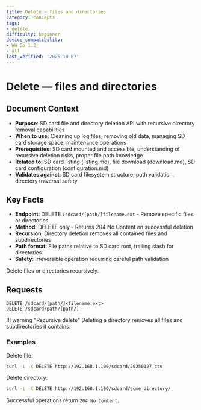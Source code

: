 ```yaml
---
title: Delete — files and directories
category: concepts
tags:
- delete
difficulty: beginner
device_compatibility:
- WW_Go_1.2
- all
last_verified: '2025-10-07'
---
```


# Delete — files and directories

## Document Context

- **Purpose**: SD card file and directory deletion API with recursive directory removal capabilities
- **When to use**: Cleaning up log files, removing old data, managing SD card storage space, maintenance operations
- **Prerequisites**: SD card mounted and accessible, understanding of recursive deletion risks, proper file path knowledge
- **Related to**: SD card listing (listing.md), file download (download.md), SD card configuration (configuration.md)
- **Validates against**: SD card filesystem structure, path validation, directory traversal safety

## Key Facts

- **Endpoint**: DELETE `/sdcard/[path/]filename.ext` - Remove specific files or directories
- **Method**: DELETE only - Returns 204 No Content on successful deletion
- **Recursion**: Directory deletion removes all contained files and subdirectories
- **Path format**: File paths relative to SD card root, trailing slash for directories
- **Safety**: Irreversible operation requiring careful path validation

Delete files or directories recursively.

## Requests

```http
DELETE /sdcard/[path/]<filename.ext>
DELETE /sdcard/path/[path/]
```

!!! warning "Recursive delete"
    Deleting a directory removes all files and subdirectories it contains.

### Examples

Delete file:

```bash
curl -i -X DELETE http://192.168.1.100/sdcard/20250127.csv
```

Delete directory:

```bash
curl -i -X DELETE http://192.168.1.100/sdcard/some_directory/
```

Successful operations return `204 No Content`.
